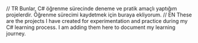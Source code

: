 // TR
Bunlar, C# öğrenme sürecinde deneme ve pratik amaçlı yaptığım projelerdir. 
Öğrenme sürecimi kaydetmek için buraya ekliyorum. 
// EN
These are the projects I have created for experimentation and practice during my C# learning process. 
I am adding them here to document my learning journey.
